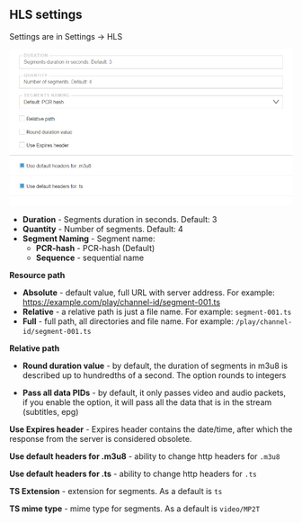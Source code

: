 ## HLS settings

Settings are in Settings -> HLS

![hls](hls-settings.png)

- **Duration** - Segments duration in seconds. Default: 3
- **Quantity** - Number of segments. Default: 4
- **Segment Naming** - Segment name:
  - **PCR-hash** - PCR-hash (Default)
  - **Sequence** - sequential name

**Resource path**

- **Absolute** - default value, full URL with server address. For example: https://example.com/play/channel-id/segment-001.ts
- **Relative** - a relative path is just a file name. For example: `segment-001.ts`
- **Full** - full path, all directories and file name. For example: `/play/channel-id/segment-001.ts`

**Relative path**

- **Round duration value** - by default, the duration of segments in m3u8 is described up to hundredths of a second. The option rounds to integers

- **Pass all data PIDs** - by default, it only passes video and audio packets, if you enable the option, it will pass all the data that is in the stream (subtitles, epg)

**Use Expires header** - Expires header contains the date/time, after which the response from the server is considered obsolete.

**Use default headers for .m3u8** - ability to change http headers for `.m3u8`

**Use default headers for .ts** - ability to change http headers for `.ts`

**TS Extension** - extension for segments. As a default is `ts`

**TS mime type** - mime type for segments. As a default is `video/MP2T`